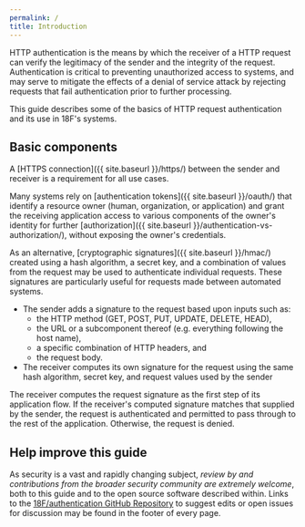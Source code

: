 ```yaml
---
permalink: /
title: Introduction
---
```

HTTP authentication is the means by which the receiver of a HTTP request can
verify the legitimacy of the sender and the integrity of the request.
Authentication is critical to preventing unauthorized access to systems, and
may serve to mitigate the effects of a denial of service attack by rejecting
requests that fail authentication prior to further processing.

This guide describes some of the basics of HTTP request authentication and its
use in 18F's systems.

## Basic components

A [HTTPS connection]({{ site.baseurl }}/https/) between the sender and receiver
is a requirement for all use cases.

Many systems rely on [authentication tokens]({{ site.baseurl }}/oauth/) that
identify a resource owner (human, organization, or application) and grant the
receiving application access to various components of the owner's identity for
further [authorization]({{ site.baseurl }}/authentication-vs-authorization/),
without exposing the owner's credentials.

As an alternative, [cryptographic signatures]({{ site.baseurl }}/hmac/) created
using a hash algorithm, a secret key, and a combination of values from the
request may be used to authenticate individual requests. These signatures are
particularly useful for requests made between automated systems.

- The sender adds a signature to the request based upon inputs such as:
  - the HTTP method (GET, POST, PUT, UPDATE, DELETE, HEAD),
  - the URL or a subcomponent thereof (e.g. everything following the host name),
  - a specific combination of HTTP headers, and
  - the request body.
- The receiver computes its own signature for the request using the same hash
  algorithm, secret key, and request values used by the sender

The receiver computes the request signature as the first step of its
application flow. If the receiver's computed signature matches that supplied
by the sender, the request is authenticated and permitted to pass through to
the rest of the application. Otherwise, the request is denied.

## Help improve this guide

As security is a vast and rapidly changing subject, _review by and
contributions from the broader security community are extremely welcome_, both
to this guide and to the open source software described within. Links to the
[18F/authentication GitHub Repository](https://github.com/18F/authentication)
to suggest edits or open issues for discussion may be found in the footer of
every page.
